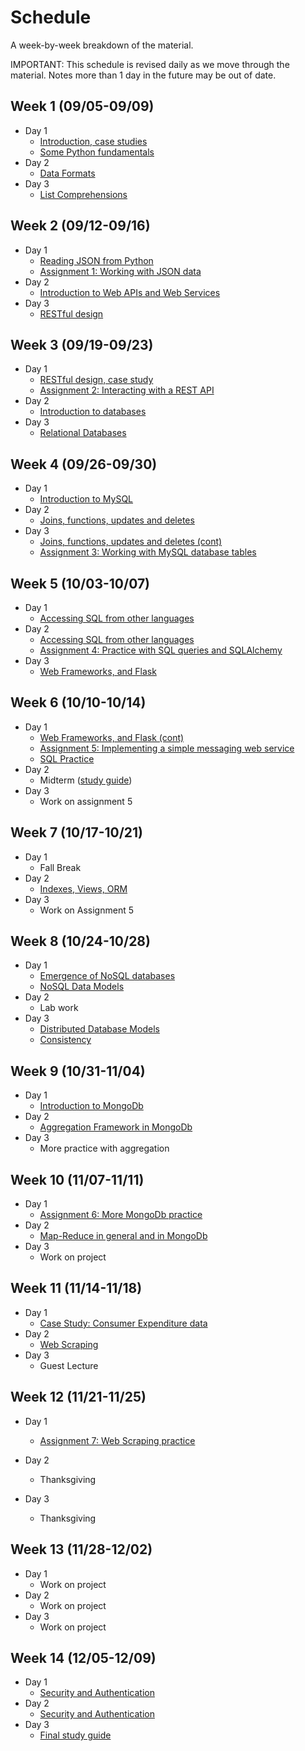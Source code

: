 # Schedule

A week-by-week breakdown of the material.

IMPORTANT: This schedule is revised daily as we move through the material. Notes more than 1 day in the future may be out of date.

## Week  1 (09/05-09/09)

- Day 1
    - [Introduction, case studies](notes/intro.md)
    - [Some Python fundamentals](notes/intro_python.md)
- Day 2
    - [Data Formats](notes/data_formats.md)
- Day 3
    - [List Comprehensions](notes/list_comprehensions.md)

## Week  2 (09/12-09/16)

- Day 1
    - [Reading JSON from Python](notes/json_python.md)
    - [Assignment 1: Working with JSON data](assignments/1.md)
- Day 2
    - [Introduction to Web APIs and Web Services](notes/web_apis.md)
- Day 3
    - [RESTful design](notes/rest.md)

## Week  3 (09/19-09/23)

- Day 1
    - [RESTful design, case study](notes/rest_case_study.md)
    - [Assignment 2: Interacting with a REST API](assignments/2.md)
- Day 2
    - [Introduction to databases](notes/databases_intro.md)
- Day 3
    - [Relational Databases](notes/databases_relational.md)

## Week  4 (09/26-09/30)

- Day 1
    - [Introduction to MySQL](notes/databases_mysql.md)
- Day 2
    - [Joins, functions, updates and deletes](notes/databases_mysql_advanced.md)
- Day 3
    - [Joins, functions, updates and deletes (cont)](notes/databases_mysql_advanced.md)
    - [Assignment 3: Working with MySQL database tables](assignments/3.md)

## Week  5 (10/03-10/07)

- Day 1
    - [Accessing SQL from other languages](notes/databases_sqlalchemy.md)
- Day 2
    - [Accessing SQL from other languages](notes/databases_sqlalchemy.md)
    - [Assignment 4: Practice with SQL queries and SQLAlchemy](assignments/4.md)
- Day 3
    - [Web Frameworks, and Flask](notes/databases_web_frameworks.md)

## Week  6 (10/10-10/14)

- Day 1
    - [Web Frameworks, and Flask (cont)](notes/databases_web_frameworks.md)
    - [Assignment 5: Implementing a simple messaging web service](assignments/5.md)
    - [SQL Practice](notes/sql_practice.md)
- Day 2
    - Midterm ([study guide](notes/midterm1_study_guide.md))
- Day 3
    - Work on assignment 5

## Week  7 (10/17-10/21)

- Day 1
    - Fall Break
- Day 2
    - [Indexes, Views, ORM](notes/sql_odds_ends.md)
- Day 3
    - Work on Assignment 5

## Week  8 (10/24-10/28)

- Day 1
    - [Emergence of NoSQL databases](notes/nosql_start.md)
    - [NoSQL Data Models](notes/nosql_data_models.md)
- Day 2
    - Lab work
- Day 3
    - [Distributed Database Models](notes/nosql_distributed.md)
    - [Consistency](notes/nosql_consistency.md)

## Week  9 (10/31-11/04)

- Day 1
    - [Introduction to MongoDb](notes/mongodb.md)
- Day 2
    - [Aggregation Framework in MongoDb](notes/mongodb_aggregation.md)
- Day 3
    - More practice with aggregation

## Week 10 (11/07-11/11)

- Day 1
    - [Assignment 6: More MongoDb practice](assignments/6.md)
- Day 2
    - [Map-Reduce in general and in MongoDb](notes/mongodb_mapreduce.md)
- Day 3
    - Work on project

## Week 11 (11/14-11/18)

- Day 1
    - [Case Study: Consumer Expenditure data](notes/mongodb_practice.md)
- Day 2
    - [Web Scraping](notes/web_scraping.md)
- Day 3
    - Guest Lecture

## Week 12 (11/21-11/25)

- Day 1
    - [Assignment 7: Web Scraping practice](assignments/7.md)

- Day 2
    - Thanksgiving
- Day 3
    - Thanksgiving

## Week 13 (11/28-12/02)

- Day 1
    - Work on project
- Day 2
    - Work on project
- Day 3
    - Work on project

## Week 14 (12/05-12/09)

- Day 1
    - [Security and Authentication](notes/security_auth.md)
- Day 2
    - [Security and Authentication](notes/security_auth.md)
- Day 3
    - [Final study guide](notes/midterm2_study_guide.md)
